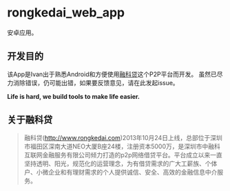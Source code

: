 # rongkedai_web_app
安卓应用。

## 开发目的 ##
该App是Ivan出于熟悉Android和方便使用[融科贷](http://www.rongkedai.com/)这个P2P平台而开发。
虽然已尽力消除错误，仍可能出错，如果要反馈意见，请在此发起issue。

**Life is hard, we build tools to make life easier.**

## 关于融科贷 ##
>融科贷(<http://www.rongkedai.com>)2013年10月24日上线，总部位于深圳市福田区深南大道NEO大厦B座24楼，注册资本5000万，是深圳市中融科互联网金融服务有限公司倾力打造的p2p网络借贷平台。平台成立以来一直坚持透明、阳光，规范化的运营理念，为有借贷需求的广大工薪族、个体户、小微企业和有理财需求的个人提供诚信、安全、高效的金融信息中介服务。
